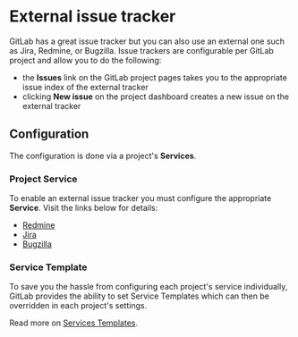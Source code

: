 # External issue tracker

GitLab has a great issue tracker but you can also use an external one such as
Jira, Redmine, or Bugzilla. Issue trackers are configurable per GitLab project and allow
you to do the following:

- the **Issues** link on the GitLab project pages takes you to the appropriate
  issue index of the external tracker
- clicking **New issue** on the project dashboard creates a new issue on the
  external tracker

## Configuration

The configuration is done via a project's **Services**.

### Project Service

To enable an external issue tracker you must configure the appropriate **Service**.
Visit the links below for details:

- [Redmine](redmine.md)
- [Jira](jira.md)
- [Bugzilla](bugzilla.md)

### Service Template

To save you the hassle from configuring each project's service individually,
GitLab provides the ability to set Service Templates which can then be
overridden in each project's settings.

Read more on [Services Templates](../../admin_area/services_templates.md).

